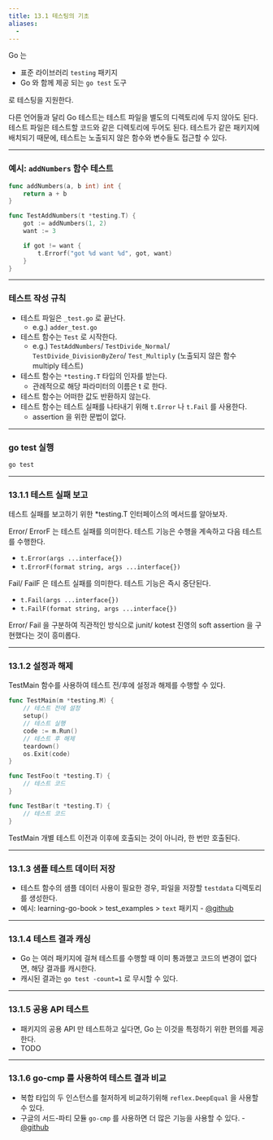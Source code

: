 ```yaml
---
title: 13.1 테스팅의 기초
aliases:
  - 
---
```


Go 는 

- 표준 라이브러리 `testing` 패키지
- Go 와 함께 제공 되는 `go test` 도구

로 테스팅을 지원한다.

다른 언어들과 달리 Go 테스트는 테스트 파일을 별도의 디렉토리에 두지 않아도 된다. 테스트 파일은 테스트할 코드와 같은 디렉토리에 두어도 된다.
테스트가 같은 패키지에 배치되기 때문에, 테스트는 노출되지 않은 함수와 변수들도 접근할 수 있다.

---

### 예시: `addNumbers` 함수 테스트

```go title="adder/adder.go"
func addNumbers(a, b int) int {
    return a + b
}
```

```go title="adder/adder_test.go"
func TestAddNumbers(t *testing.T) {
    got := addNumbers(1, 2)
    want := 3

    if got != want {
        t.Errorf("got %d want %d", got, want)
    }
}
```

---

### 테스트 작성 규칙

- 테스트 파일은 `_test.go` 로 끝난다.
    - e.g.) `adder_test.go`
- 테스트 함수는 `Test` 로 시작한다.
    - e.g.) `TestAddNumbers`/ `TestDivide_Normal`/ `TestDivide_DivisionByZero`/ `Test_Multiply` (노출되지 않은 함수 multiply 테스트)
- 테스트 함수는 `*testing.T` 타입의 인자를 받는다.
    - 관례적으로 해당 파라미터의 이름은 t 로 한다.
- 테스트 함수는 어떠한 값도 반환하지 않는다.
- 테스트 함수는 테스트 실패를 나타내기 위해 `t.Error` 나 `t.Fail` 를 사용한다.
     -  assertion 을 위한 문법이 없다.

---

### go test 실행

```bash title="현재 디렉토리의 테스트를 실행"
go test
```

---

### 13.1.1 테스트 실패 보고

테스트 실패를 보고하기 위한 *testing.T 인터페이스의 메서드를 알아보자.

Error/ ErrorF 는 테스트 실패를 의미한다. 테스트 기능은 수행을 계속하고 다음 테스트를 수행한다.

- `t.Error(args ...interface{})`
- `t.ErrorF(format string, args ...interface{})`

Fail/ FailF 은 테스트 실패를 의미한다. 테스트 기능은 즉시 중단된다.

- `t.Fail(args ...interface{})`
- `t.FailF(format string, args ...interface{})`

Error/ Fail 을 구분하여 직관적인 방식으로 junit/ kotest 진영의 soft assertion 을 구현했다는 것이 흥미롭다.

---

### 13.1.2 설정과 해제

TestMain 함수를 사용하여 테스트 전/후에 설정과 해제를 수행할 수 있다.

```go
func TestMain(m *testing.M) {
    // 테스트 전에 설정
    setup()
    // 테스트 실행
    code := m.Run()
    // 테스트 후 해제
    teardown()
    os.Exit(code)
}

func TestFoo(t *testing.T) {
    // 테스트 코드
}

func TestBar(t *testing.T) {
    // 테스트 코드
}
```

TestMain 개별 테스트 이전과 이후에 호출되는 것이 아니라, 한 번만 호출된다.


---

### 13.1.3 샘플 테스트 데이터 저장

- 테스트 함수의 샘플 데이터 사용이 필요한 경우, 파일을 저장할 `testdata` 디렉토리를 생성한다.
- 예시: learning-go-book > test_examples > `text` 패키지 - [@github](https://github.com/learning-go-book/test_examples) 

---

### 13.1.4 테스트 결과 캐싱

- Go 는 여러 패키지에 걸쳐 테스트를 수행할 때 이미 통과했고 코드의 변경이 없다면, 해당 결과를 캐시한다.
- 캐시된 결과는 `go test -count=1` 로 무시할 수 있다.

---

### 13.1.5 공용 API 테스트

- 패키지의 공용 API 만 테스트하고 싶다면, Go 는 이것을 특정하기 위한 편의를 제공한다.
- TODO

---

### 13.1.6 go-cmp 를 사용하여 테스트 결과 비교

- 복합 타입의 두 인스턴스를 철저하게 비교하기위해 `reflex.DeepEqual` 을 사용할 수 있다.
- 구글의 서드-파티 모듈 `go-cmp` 를 사용하면 더 많은 기능을 사용할 수 있다. - [@github](https://github.com/google/go-cmp)